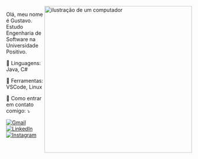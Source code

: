 <img src="https://raw.githubusercontent.com/MicaelliMedeiros/micaellimedeiros/master/image/computer-illustration.png" alt="ilustração de um computador" min-width="400px" max-width="400px" width="400px" align="right">

<p align="left"> 
  Olá, meu nome é Gustavo.
  Estudo Engenharia de Software na Universidade Positivo.
</p>

<p align="left">
  🦄 Linguagens: Java, C#
</p>

<p align="left">
  💼 Ferramentas: VSCode, Linux
</p>

<p align="left">
  💌 Como entrar em contato comigo: ⤵️
</p>

<p align="left">
  <a href="mailto:gustavogogola3@gmail.com" title="Gmail">
  <img src="https://img.shields.io/badge/-Gmail-FF0000?style=flat-square&labelColor=FF0000&logo=gmail&logoColor=white&link=LINK-DO-SEU-GMAIL" alt="Gmail"/></a>
  <a href="https://www.linkedin.com/in/gustavogogola91" title="LinkedIn">
  <img src="https://img.shields.io/badge/-Linkedin-0e76a8?style=flat-square&logo=Linkedin&logoColor=white&link=LINK-DO-SEU-LINKEDIN" alt="LinkedIn"/></a>
  <a href="https://www.instagram.com/gogola.gustavo?igsh=OTF1dXExYndmM3Z2" title="Instagram">
  <img src="https://img.shields.io/badge/-Instagram-DF0174?style=flat-square&labelColor=DF0174&logo=instagram&logoColor=white&link=LINK-DO-SEU-INSTAGRAM" alt="Instagram"/></a>
</p>
